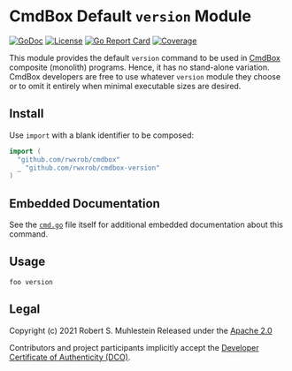 # CmdBox Default `version` Module

[![GoDoc](https://godoc.org/cmdbox-version?status.svg)](https://godoc.org/cmdbox-version)
[![License](https://img.shields.io/badge/license-Apache2-brightgreen.svg)](LICENSE)
[![Go Report
Card](https://goreportcard.com/badge/cmdbox-version)](https://goreportcard.com/report/cmdbox-version)
[![Coverage](https://gocover.io/_badge/github.com/rwxrob/cmdbox-version)](https://gocover.io/github.com/rwxrob/cmdbox-version)

This module provides the default `version` command to be used in [CmdBox]
composite (monolith) programs. Hence, it has no stand-alone variation.
CmdBox developers are free to use whatever `version` module they choose or
to omit it entirely when minimal executable sizes are desired.

[CmdBox]: <https://github.com/rwxrob/cmdbox>

## Install 

Use `import` with a blank identifier to be composed:

```go
import (
  "github.com/rwxrob/cmdbox"
  _ "github.com/rwxrob/cmdbox-version"
)
```

## Embedded Documentation

See the [`cmd.go`](cmd.go) file itself for additional embedded
documentation about this command.

## Usage

```
foo version
```

## Legal

Copyright (c) 2021 Robert S. Muhlestein
Released under the [Apache 2.0](LICENSE)

Contributors and project participants implicitly accept the 
[Developer Certificate of Authenticity (DCO)](DCO).

